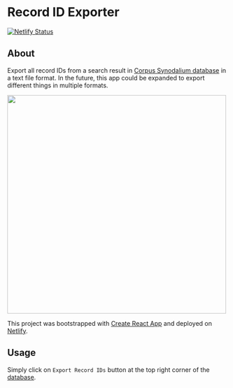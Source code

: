 # Record ID Exporter 

[![Netlify Status](https://api.netlify.com/api/v1/badges/9ef68e57-c4ce-4922-81c1-11a40d81adc1/deploy-status)](https://app.netlify.com/sites/cosyn-export/deploys)

## About 

Export all record IDs from a search result in [Corpus Synodalium database](https://corpus-synodalium.com/philologic/corpus/) in a text file format. In the future, this app could be expanded to export different things in multiple formats.

<img src="https://i.imgur.com/Anl2mof.png" width="500px">

This project was bootstrapped with [Create React App](https://github.com/facebook/create-react-app) and deployed on [Netlify](https://www.netlify.com/).

## Usage

Simply click on `Export Record IDs` button at the top right corner of the [database](https://corpus-synodalium.com/philologic/corpus/).
